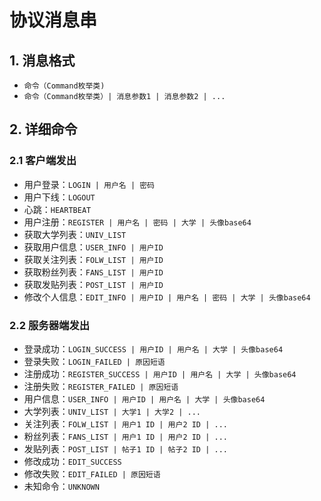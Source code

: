 # 协议消息串

## 1. 消息格式

- `命令（Command枚举类)`
- `命令（Command枚举类）| 消息参数1 | 消息参数2 | ...`

## 2. 详细命令

### 2.1 客户端发出

- 用户登录：`LOGIN | 用户名 | 密码`
- 用户下线：`LOGOUT`
- 心跳：`HEARTBEAT`
- 用户注册：`REGISTER | 用户名 | 密码 | 大学 | 头像base64`
- 获取大学列表：`UNIV_LIST`
- 获取用户信息：`USER_INFO | 用户ID`
- 获取关注列表：`FOLW_LIST | 用户ID`
- 获取粉丝列表：`FANS_LIST | 用户ID`
- 获取发贴列表：`POST_LIST | 用户ID`
- 修改个人信息：`EDIT_INFO | 用户ID | 用户名 | 密码 | 大学 | 头像base64`

[//]: # (- 用户下线：`LOGOUT`)

### 2.2 服务器端发出

- 登录成功：`LOGIN_SUCCESS | 用户ID | 用户名 | 大学 | 头像base64`
- 登录失败：`LOGIN_FAILED | 原因短语`
- 注册成功：`REGISTER_SUCCESS | 用户ID | 用户名 | 大学 | 头像base64`
- 注册失败：`REGISTER_FAILED | 原因短语`
- 用户信息：`USER_INFO | 用户ID | 用户名 | 大学 | 头像base64`
- 大学列表：`UNIV_LIST | 大学1 | 大学2 | ...`
- 关注列表：`FOLW_LIST | 用户1 ID | 用户2 ID | ...`
- 粉丝列表：`FANS_LIST | 用户1 ID | 用户2 ID | ...`
- 发贴列表：`POST_LIST | 帖子1 ID | 帖子2 ID | ...`
- 修改成功：`EDIT_SUCCESS`
- 修改失败：`EDIT_FAILED | 原因短语`
- 未知命令：`UNKNOWN`